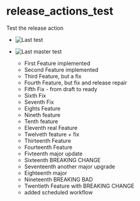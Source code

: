 # release_actions_test
Test the release action

* ![Last test](https://github.com/andrelohmann/release_actions_test/actions/workflows/build.yml/badge.svg)
* ![Last master test](https://github.com/andrelohmann/release_actions_test/actions/workflows/build.yml/badge.svg?branch=master)

  * First Feature implemented
  * Second Feature implemented
  * Third Feature, but a fix
  * Fourth Feature, but fix and release repair
  * Fifth Fix - from draft to ready
  * Sixth Fix
  * Seventh Fix
  * Eights Feature
  * Nineth feature
  * Tenth feature
  * Eleventh real Feature
  * Twelveth feature + fix
  * Thirteenth Feature
  * Fourteenth Feature
  * Fivteenth major update
  * Sixteenth BREAKING CHANGE
  * Seventeenth another major upgrade
  * Eighteenth major
  * Nineteenth BREAKING BAD
  * Twentieth Feature with BREAKING CHANGE
  * added scheduled workflow
